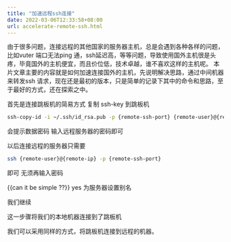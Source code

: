 ```yaml
---
title: "加速远程ssh连接"
date: 2022-03-06T12:33:58+08:00
url: accelerate-remote-ssh.html
---
```


由于很多问题，连接远程的其他国家的服务器主机，总是会遇到各种各样的问题，比如vuter 端口无法ping 通，ssh延迟高，等等问题，导致使用国外主机很是头疼，毕竟国外的主机便宜，而且价位低，技术卓越，谁不喜欢这样的主机呢。
本片文章主要的内容就是如何加速连接国外的主机，先说明解决思路，通过中间机器来转发ssh 请求，现在还是最初的版本，只是简单的记录下其中的命令和思路，至于最好的方式，还在探索之中。

首先是连接跳板机的简易方式 复制 ssh-key 到跳板机

```bash
ssh-copy-id -i ~/.ssh/id_rsa.pub -p {remote-ssh-port} {remote-user}@{remote-ip}
```
会提示数据密码 输入远程服务器的密码即可

以后连接远程的服务器只需要
```bash
ssh {remote-user}@{remote-ip} -p {remote-ssh-port}
```
即可 无须再输入密码

{{can it be simple ??}} yes 为服务器设置别名

我们继续

这一步骤将我们的本地机器连接到了跳板机

我们可以采用同样的方式，将跳板机连接到远程的机器。



